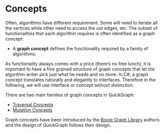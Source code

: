# Concepts

Often, algorithms have different requirement. Some will need to iterate all the vertices while other need to access the out edges, etc. The subset of functionalities that each algorithm requires is often identified as a graph concept:

* A **graph concept** defines the functionality required by a family of algorithms.

As functionality always comes with a price (there’s no free lunch), it is important to have a fine grained structure of graph concepts that let the algorithm writer pick just what he needs and no more. In C#, a graph concept translates naturally and elegantly to interfaces. Therefore in the following, we will use interface or concept without distinction.

There are two main families of graph concepts in QuickGraph:

* [Traversal Concepts](Traversal-Concepts.md)
* [Mutation Concepts](Mutation-Concepts.md)

Graph concepts have been introduced by the [Boost Graph Library](Boost-Graph-Library.md) authors and the design of QuickGraph follows their design.
